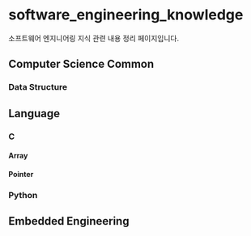 # software_engineering_knowledge
소프트웨어 엔지니어링 지식 관련 내용 정리 페이지입니다.




## Computer Science Common

### Data Structure


## Language

### C

#### Array

#### Pointer


### Python


## Embedded Engineering